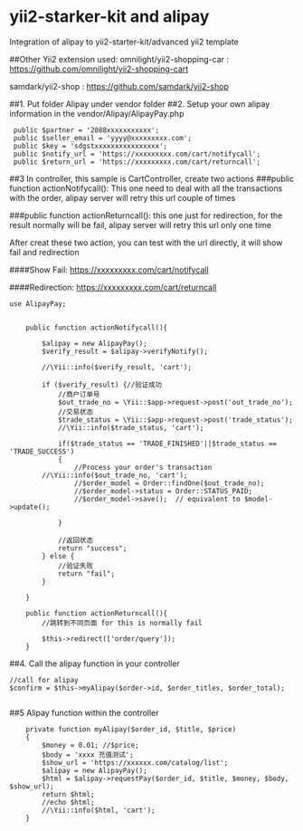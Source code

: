 # yii2-starker-kit and alipay

Integration of alipay to yii2-starter-kit/advanced yii2 template

##Other Yii2 extension used:
omnilight/yii2-shopping-car : https://github.com/omnilight/yii2-shopping-cart

samdark/yii2-shop : https://github.com/samdark/yii2-shop



##1. Put folder Alipay under vendor folder
##2. Setup your own alipay information in the vendor/Alipay/AlipayPay.php
```
 public $partner = '2088xxxxxxxxxxx';
 public $seller_email = 'yyyy@xxxxxxxxx.com';
 public $key = 'sdgstxxxxxxxxxxxxxxxx';
 public $notify_url = 'https://xxxxxxxxx.com/cart/notifycall';
 public $return_url = 'https://xxxxxxxxx.com/cart/returncall';
```

##3 In controller, this sample is CartController, create two actions 
###public function actionNotifycall(): 
This one need to deal with all the transactions with the order, alipay server will retry this url couple of times

###public function actionReturncall(): 
this one just for redirection, for the result normally will be fail, alipay server will retry this url only one time

After creat these two action, you can test with the url directly, it will show fail and redirection

####Show Fail: https://xxxxxxxxx.com/cart/notifycall

####Redirection: https://xxxxxxxxx.com/cart/returncall


```
use AlipayPay;

	
	public function actionNotifycall(){
		
		$alipay = new AlipayPay();
		$verify_result = $alipay->verifyNotify();
				
		//\Yii::info($verify_result, 'cart');
		
        if ($verify_result) {//验证成功
            //商户订单号
            $out_trade_no = \Yii::$app->request->post('out_trade_no');
            //交易状态
            $trade_status = \Yii::$app->request->post('trade_status');
			//\Yii::info($trade_status, 'cart');

            if($trade_status == 'TRADE_FINISHED'||$trade_status == 'TRADE_SUCCESS') 
            {
                //Process your order's transaction
		//\Yii::info($out_trade_no, 'cart');
				//$order_model = Order::findOne($out_trade_no);
				//$order_model->status = Order::STATUS_PAID;
				//$order_model->save();  // equivalent to $model->update();
				
            }
            
            //返回状态
            return "success";
        } else {
            //验证失败
            return "fail";
        }
		
	}
		
	public function actionReturncall(){
		//跳转到不同页面 for this is normally fail

		$this->redirect(['order/query']);
	}
```

##4. Call the alipay function in your controller

```
//call for alipay
$confirm = $this->myAlipay($order->id, $order_titles, $order_total);
			
```
##5 Alipay function within the controller

```
	private function myAlipay($order_id, $title, $price)
	{
		$money = 0.01; //$price;
		$body = 'xxxx 充值测试';
		$show_url = 'https://xxxxxx.com/catalog/list';
		$alipay = new AlipayPay();
		$html = $alipay->requestPay($order_id, $title, $money, $body, $show_url);
		return $html;
		//echo $html;
		//\Yii::info($html, 'cart');
	}

```


